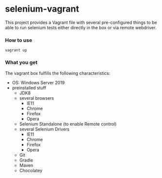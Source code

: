 # selenium-vagrant

This project provides a Vagrant file with several pre-configured things to be able to run selenium tests either directly in the box or via remote webdriver. 

### How to use

  `vagrant up`
  
### What you get

The vagrant box fulfills the following characteristics:
* OS: Windows Server 2019
* preinstalled stuff
  * JDK8
  * several browsers
    * IE11
    * Chrome
    * Firefox
    * Opera
  * Selenium Standalone (to enable Remote control)
  * several Selenium Drivers
    * IE11
    * Chrome
    * Firefox
    * Opera
  * Git
  * Gradle
  * Maven
  * Chocolatey
